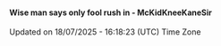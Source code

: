 #### Wise man says only fool rush in - McKidKneeKaneSir
Updated on 18/07/2025 - 16:18:23 (UTC) Time Zone

